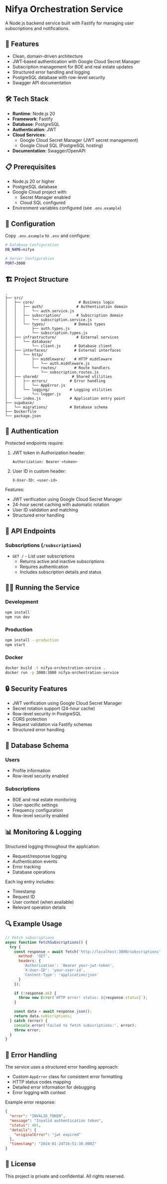 # Nifya Orchestration Service

A Node.js backend service built with Fastify for managing user subscriptions and notifications.

## 🚀 Features

- Clean, domain-driven architecture
- JWT-based authentication with Google Cloud Secret Manager
- Subscription management for BOE and real estate updates
- Structured error handling and logging
- PostgreSQL database with row-level security
- Swagger API documentation

## 🛠 Tech Stack

- **Runtime**: Node.js 20
- **Framework**: Fastify
- **Database**: PostgreSQL
- **Authentication**: JWT
- **Cloud Services**:
  - Google Cloud Secret Manager (JWT secret management)
  - Google Cloud SQL (PostgreSQL hosting)
- **Documentation**: Swagger/OpenAPI

## 📋 Prerequisites

- Node.js 20 or higher
- PostgreSQL database
- Google Cloud project with:
  - Secret Manager enabled
  - Cloud SQL configured
- Environment variables configured (see `.env.example`)

## 🔧 Configuration

Copy `.env.example` to `.env` and configure:

```bash
# Database Configuration
DB_NAME=nifya

# Server Configuration
PORT=3000
```

## 🏗 Project Structure

```
.
├── src/
│   ├── core/                    # Business logic
│   │   ├── auth/               # Authentication domain
│   │   │   └── auth.service.js
│   │   ├── subscription/       # Subscription domain
│   │   │   └── subscription.service.js
│   │   └── types/             # Domain types
│   │       ├── auth.types.js
│   │       └── subscription.types.js
│   ├── infrastructure/         # External services
│   │   └── database/
│   │       └── client.js      # Database client
│   ├── interfaces/            # External interfaces
│   │   └── http/
│   │       ├── middleware/    # HTTP middleware
│   │       │   └── auth.middleware.js
│   │       └── routes/        # Route handlers
│   │           └── subscription.routes.js
│   ├── shared/               # Shared utilities
│   │   ├── errors/          # Error handling
│   │   │   └── AppError.js
│   │   └── logging/         # Logging utilities
│   │       └── logger.js
│   └── index.js             # Application entry point
├── supabase/
│   └── migrations/          # Database schema
├── Dockerfile
└── package.json
```

## 🔑 Authentication

Protected endpoints require:
1. JWT token in Authorization header:
   ```
   Authorization: Bearer <token>
   ```
2. User ID in custom header:
   ```
   X-User-ID: <user-id>
   ```

Features:
- JWT verification using Google Cloud Secret Manager
- 24-hour secret caching with automatic rotation
- User ID validation and matching
- Structured error handling

## 🚦 API Endpoints

### Subscriptions (`/subscriptions`)
- `GET /` - List user subscriptions
  - Returns active and inactive subscriptions
  - Requires authentication
  - Includes subscription details and status

## 🏃‍♂️ Running the Service

### Development
```bash
npm install
npm run dev
```

### Production
```bash
npm install --production
npm start
```

### Docker
```bash
docker build -t nifya-orchestration-service .
docker run -p 3000:3000 nifya-orchestration-service
```

## 🔒 Security Features

- JWT verification using Google Cloud Secret Manager
- Secret rotation support (24-hour cache)
- Row-level security in PostgreSQL
- CORS protection
- Request validation via Fastify schemas
- Structured error handling

## 📝 Database Schema

### Users
- Profile information
- Row-level security enabled

### Subscriptions
- BOE and real estate monitoring
- User-specific settings
- Frequency configuration
- Row-level security enabled

## 📊 Monitoring & Logging

Structured logging throughout the application:
- Request/response logging
- Authentication events
- Error tracking
- Database operations

Each log entry includes:
- Timestamp
- Request ID
- User context (when available)
- Relevant operation details

## 🔍 Example Usage

```javascript
// Fetch subscriptions
async function fetchSubscriptions() {
  try {
    const response = await fetch('http://localhost:3000/subscriptions', {
      method: 'GET',
      headers: {
        'Authorization': 'Bearer your-jwt-token',
        'X-User-ID': 'your-user-id',
        'Content-Type': 'application/json'
      }
    });

    if (!response.ok) {
      throw new Error(`HTTP error! status: ${response.status}`);
    }

    const data = await response.json();
    return data.subscriptions;
  } catch (error) {
    console.error('Failed to fetch subscriptions:', error);
    throw error;
  }
}
```

## 🧪 Error Handling

The service uses a structured error handling approach:
- Custom `AppError` class for consistent error formatting
- HTTP status codes mapping
- Detailed error information for debugging
- Error logging with context

Example error response:
```json
{
  "error": "INVALID_TOKEN",
  "message": "Invalid authentication token",
  "status": 401,
  "details": {
    "originalError": "jwt expired"
  },
  "timestamp": "2024-01-24T16:51:30.000Z"
}
```

## 📄 License

This project is private and confidential. All rights reserved.